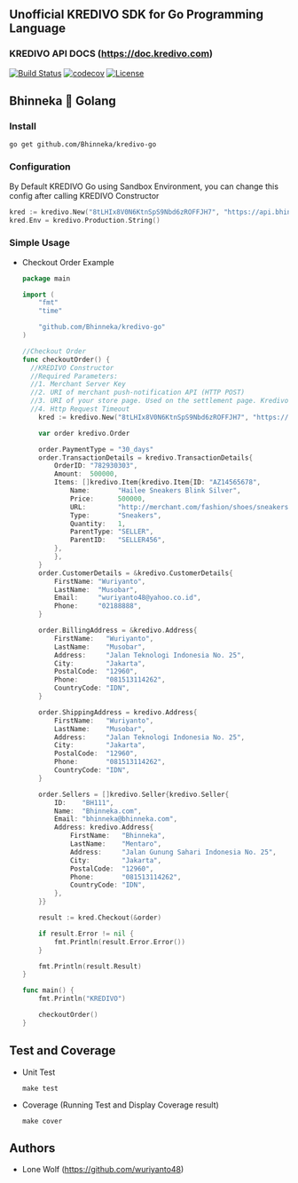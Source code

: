 ## Unofficial KREDIVO SDK for Go Programming Language

### KREDIVO API DOCS (https://doc.kredivo.com)

[![Build Status](https://travis-ci.org/Bhinneka/kredivo-go.svg?branch=master)](https://travis-ci.org/Bhinneka/kredivo-go)
[![codecov](https://codecov.io/gh/Bhinneka/kredivo-go/branch/master/graph/badge.svg)](https://codecov.io/gh/Bhinneka/kredivo-go)
[![License](https://img.shields.io/badge/License-Apache%202.0-blue.svg)](https://github.com/Bhinneka/kredivo-go/blob/master/LICENSE)

## Bhinneka :blue_heart: Golang

### Install
  ```shell
  go get github.com/Bhinneka/kredivo-go
  ```

### Configuration

  By Default KREDIVO Go using Sandbox Environment,
  you can change this config after calling KREDIVO Constructor

  ```go
  kred := kredivo.New("8tLHIx8V0N6KtnSpS9Nbd6zROFFJH7", "https://api.bhinneka.com/push_notif", "https://bhinneka.com", 8*time.Second)
  kred.Env = kredivo.Production.String()
  ```

### Simple Usage

  - Checkout Order Example

    ```go
    package main

    import (
    	"fmt"
    	"time"

    	"github.com/Bhinneka/kredivo-go"
    )

    //Checkout Order
    func checkoutOrder() {
      //KREDIVO Constructor
      //Required Parameters:
      //1. Merchant Server Key
      //2. URI of merchant push-notification API (HTTP POST)
      //3. URI of your store page. Used on the settlement page. Kredivo’s server will pass some params to this uri for merchant’s server acknowledgement: order_id: Order Id given by Merchant; tr_id: Transaction Id given by Kredivo;tr_status: Transaction status of a transaction; sign_key: Signature key to validate if the notification is originated from Kredivo. Please contact us how to parse this signature_key by using your client key.
      //4. Http Request Timeout
    	kred := kredivo.New("8tLHIx8V0N6KtnSpS9Nbd6zROFFJH7", "https://api.bhinneka.com/push_notif", "https://bhinneka.com", 8*time.Second)

    	var order kredivo.Order

    	order.PaymentType = "30_days"
    	order.TransactionDetails = kredivo.TransactionDetails{
    		OrderID: "782930303",
    		Amount:  500000,
    		Items: []kredivo.Item{kredivo.Item{ID: "AZ14565678",
    			Name:       "Hailee Sneakers Blink Silver",
    			Price:      500000,
    			URL:        "http://merchant.com/fashion/shoes/sneakers-blink-shoes",
    			Type:       "Sneakers",
    			Quantity:   1,
    			ParentType: "SELLER",
    			ParentID:   "SELLER456",
    		},
    		},
    	}
    	order.CustomerDetails = &kredivo.CustomerDetails{
    		FirstName: "Wuriyanto",
    		LastName:  "Musobar",
    		Email:     "wuriyanto48@yahoo.co.id",
    		Phone:     "02188888",
    	}

    	order.BillingAddress = &kredivo.Address{
    		FirstName:   "Wuriyanto",
    		LastName:    "Musobar",
    		Address:     "Jalan Teknologi Indonesia No. 25",
    		City:        "Jakarta",
    		PostalCode:  "12960",
    		Phone:       "081513114262",
    		CountryCode: "IDN",
    	}

    	order.ShippingAddress = kredivo.Address{
    		FirstName:   "Wuriyanto",
    		LastName:    "Musobar",
    		Address:     "Jalan Teknologi Indonesia No. 25",
    		City:        "Jakarta",
    		PostalCode:  "12960",
    		Phone:       "081513114262",
    		CountryCode: "IDN",
    	}

    	order.Sellers = []kredivo.Seller{kredivo.Seller{
    		ID:    "BH111",
    		Name:  "Bhinneka.com",
    		Email: "bhinneka@bhinneka.com",
    		Address: kredivo.Address{
    			FirstName:   "Bhinneka",
    			LastName:    "Mentaro",
    			Address:     "Jalan Gunung Sahari Indonesia No. 25",
    			City:        "Jakarta",
    			PostalCode:  "12960",
    			Phone:       "081513114262",
    			CountryCode: "IDN",
    		},
    	}}

    	result := kred.Checkout(&order)

    	if result.Error != nil {
    		fmt.Println(result.Error.Error())
    	}

    	fmt.Println(result.Result)
    }

    func main() {
    	fmt.Println("KREDIVO")

    	checkoutOrder()
    }

    ```

## Test and Coverage

  - Unit Test
    ```shell
    make test
    ```

  - Coverage (Running Test and Display Coverage result)
    ```shell
    make cover
    ```

## Authors
  - Lone Wolf (https://github.com/wuriyanto48)
